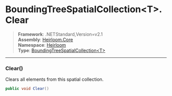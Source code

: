 # BoundingTreeSpatialCollection\<T>.Clear

> **Framework**: .NETStandard,Version=v2.1  
> **Assembly**: [Heirloom.Core][0]  
> **Namespace**: [Heirloom][0]  
> **Type**: [BoundingTreeSpatialCollection\<T>][1]  

--------------------------------------------------------------------------------

### Clear()

Clears all elements from this spatial collection.

```cs
public void Clear()
```

[0]: ..\Heirloom.Core.md
[1]: Heirloom.BoundingTreeSpatialCollection[T].md
